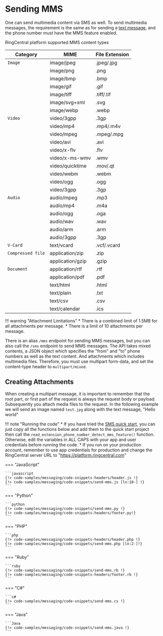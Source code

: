 # Sending MMS

One can send multimedia content via SMS as well. To send multimedia messages, the requirement is the same as for sending a [text message](sending-sms.md), and the phone number must have the MMS feature enabled.

RingCentral platform supported MMS content types

| Category | MIME | File Extension |
|-|-|-|
| `Image` | image/jpeg | .jpeg/.jpg |
| | image/png | .png |
| | image/bmp | .bmp |
| | image/gif | .gif |
| | image/tiff | .tiff/.tif |
| | image/svg+xml | .svg |
| | image/webp | .webp |
| `Video` | video/3gpp | .3gp |
| | video/mp4 | .mp4/.m4v |
| | video/mpeg | .mpeg/.mpg |
| | video/avi | .avi |
| | video/x-flv | .flv |
| | video/x-ms-wmv | .wmv |
| | video/quicktime | .mov/.qt |
| | video/webm | .webm |
| | video/ogg  | .ogg |
| | video/3gpp | .3gp |
| `Audio` | audio/mpeg | .mp3 |
| | audio/mp4 | .m4a |
| | audio/ogg | .oga |
| | audio/wav | .wav |
| | audio/arm | .arm |
| | audio/3gpp | .3gp |
| `V-Card` | text/vcard | .vcf/.vcard |
| `Compressed file` | application/zip | .zip |
| | application/gzip | .gzip |
| `Document` | application/rtf | .rtf |
| | application/pdf | .pdf |
| | text/html | .html |
| | text/plain | .txt |
| | text/csv | .csv |
| | text/calendar | .ics |

!!! warning "Attachment Limitations"
    * There is a combined limit of 1.5MB for all attachments per message.
    * There is a limit of 10 attachments per message.

There is an alias `/mms` endpoint for sending MMS messages, but you can also call the `/sms` endpoint to send MMS messages. The API takes mixed contents, a JSON object which specifies the "from" and "to" phone numbers as well as the text content. And attachments which includes multimedia files. Therefore, you must use multipart form-data, and set the content-type header to `multipart/mixed`.

## Creating Attachments

When creating a multipart message, it is important to remember that the root part, or first part of the request is always the request body or payload. Subsequently you attach media files to the request. In the following example we will send an image named `test.jpg` along with the text message, "Hello world"

!!! note "Running the code"
    * If you have tried the [SMS quick start](../quick-start.md), you can just copy all the functions below and add them to the quick start project then call the `read_extension_phone_number_detect_mms_feature()` function. Otherwise, edit the variables in ALL CAPS with your app and user credentials before running the code.
    * If you run on your production account, remember to use app credentials for production and change the RingCentral server URL to "https://platform.ringcentral.com"

=== "JavaScript"

    ```javascript
    {!> code-samples/messaging/code-snippets-headers/header.js !}
    {!> code-samples/messaging/code-snippets/send-mms.js [ln:10-] !}
    ```

=== "Python"

    ```python
    {!> code-samples/messaging/code-snippets/send-mms.py !}
    {!> code-samples/messaging/code-snippets-headers/footer.py!}
    ```

=== "PHP"

    ```php
    {!> code-samples/messaging/code-snippets-headers/header.php !}
    {!> code-samples/messaging/code-snippets/send-mms.php [ln:2-]!}
    ```

=== "Ruby"

    ```ruby
    {!> code-samples/messaging/code-snippets/send-mms.rb !}
    {!> code-samples/messaging/code-snippets-headers/footer.rb !}
    ```

=== "C#"

    ```c#
    {!> code-samples/messaging/code-snippets/send-mms.cs !}
    ```

=== "Java"

    ```Java
    {!> code-samples/messaging/code-snippets/send-mms.java !}
    ```
